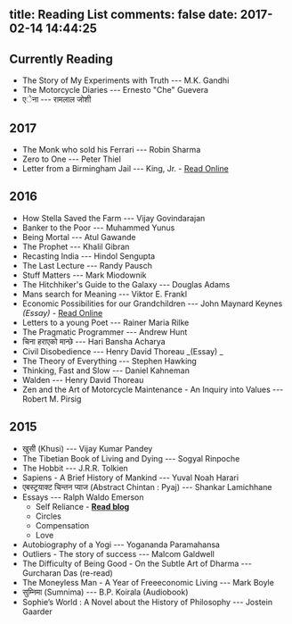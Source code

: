 title: Reading List
comments: false
date: 2017-02-14 14:44:25
---
## Currently Reading
- The Story of My Experiments with Truth --- M.K. Gandhi
- The Motorcycle Diaries --- Ernesto "Che" Guevera
- एेना   --- रामलाल जोशी
## 2017
- The Monk who sold his Ferrari --- Robin Sharma
- Zero to One --- Peter Thiel
- Letter from a Birmingham Jail --- King, Jr. - [Read Online](https://www.africa.upenn.edu/Articles_Gen/Letter_Birmingham.html)

## 2016
- How Stella Saved the Farm --- Vijay Govindarajan
- Banker to the Poor --- Muhammed Yunus
- Being Mortal --- Atul Gawande
- The Prophet --- Khalil Gibran
- Recasting India --- Hindol Sengupta
- The Last Lecture --- Randy Pausch
- Stuff Matters --- Mark Miodownik
- The Hitchhiker's Guide to the Galaxy --- Douglas Adams
- Mans search for Meaning --- Viktor E. Frankl
- Economic Possibilities for our Grandchildren --- John Maynard Keynes _(Essay)_ - [Read Online](http://www.econ.yale.edu/smith/econ116a/keynes1.pdf)
- Letters to a young Poet --- Rainer Maria Rilke
- The Pragmatic Programmer --- Andrew Hunt
- चिना हराएको मान्छे --- Hari Bansha Acharya
- Civil Disobedience --- Henry David Thoreau _(Essay) _
- The Theory of Everything --- Stephen Hawking
- Thinking, Fast and Slow --- Daniel Kahneman
- Walden --- Henry David Thoreau
- Zen and the Art of Motorcycle Maintenance - An Inquiry into Values --- Robert M. Pirsig

## 2015
- खुसी (Khusi) --- Vijay Kumar Pandey
- The Tibetian Book of Living and Dying --- Sogyal Rinpoche
- The Hobbit --- J.R.R. Tolkien
- Sapiens - A Brief History of Mankind --- Yuval Noah Harari
- एबस्ट्रयाक्ट चिन्तन प्याज (Abstract Chintan : Pyaj) --- Shankar Lamichhane
- Essays  --- Ralph Waldo Emerson
  + Self Reliance - **[Read blog](http://avinash.com.np/2015/07/11/Self-Reliance.html)**
  + Circles
  + Compensation
  + Love
- Autobiography of a Yogi --- Yogananda Paramahansa
- Outliers - The story of success --- Malcom Galdwell
- The Difficulty of Being Good - On the Subtle Art of Dharma --- Gurcharan Das (re-read)
- The Moneyless Man - A Year of Freeeconomic Living --- Mark Boyle
- सुम्निमा (Sumnima) --- B.P. Koirala (Audiobook)
- Sophie’s World : A Novel about the History of Philosophy --- Jostein Gaarder
